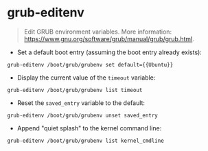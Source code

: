 # grub-editenv

> Edit GRUB environment variables.
> More information: <https://www.gnu.org/software/grub/manual/grub/grub.html>.

- Set a default boot entry (assuming the boot entry already exists):

`grub-editenv /boot/grub/grubenv set default={{Ubuntu}}`

- Display the current value of the `timeout` variable:

`grub-editenv /boot/grub/grubenv list timeout`

- Reset the `saved_entry` variable to the default:

`grub-editenv /boot/grub/grubenv unset saved_entry`

- Append "quiet splash" to the kernel command line:

`grub-editenv /boot/grub/grubenv list kernel_cmdline`
